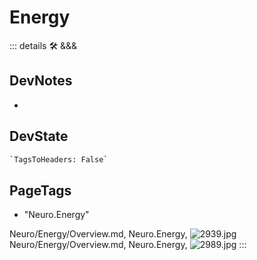 
# <neuro>Energy</neuro>

::: details 🛠 <dev>&&&</dev>

## DevNotes

-

## DevState

```py
`TagsToHeaders: False`
```

<h2>PageTags</h2>

- "Neuro.Energy"

Neuro/Energy/Overview.md, <dev>Neuro.Energy</dev>, ![2939.jpg](/PaperPhoto/2939.jpg)
Neuro/Energy/Overview.md, <dev>Neuro.Energy</dev>, ![2989.jpg](/PaperPhoto/2989.jpg)
:::

